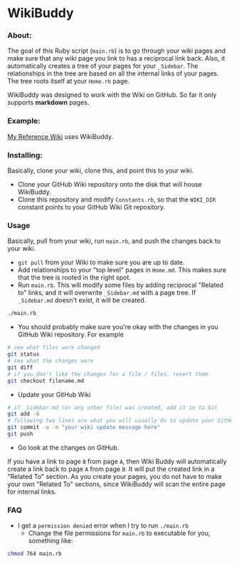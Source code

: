 WikiBuddy
=========

### About:

The goal of this Ruby script (`main.rb`) is to go through your wiki pages and make sure that any wiki page you link
to has a reciprocal link back. Also, it automatically creates a tree of your pages for your `_Sidebar`. 
The relationships in the tree are based on all the internal links of your pages. The tree roots itself at your
`Home.rb` page.

WikiBuddy was designed to work with the Wiki on GitHub. So far it only supports **markdown** pages.

### Example:

[My Reference Wiki](https://github.com/pajtai/Reference/wiki/) uses WikiBuddy.

### Installing:

Basically, clone your wiki, clone this, and point this to your wiki.

* Clone your GitHub Wiki repository onto the disk that will house WikiBuddy.
* Clone this repository and modify `Constants.rb`, so that the `WIKI_DIR` constant points to your GitHub Wiki Git 
repository.

### Usage

Basically, pull from your wiki, run `main.rb`, and push the changes back to your wiki.

* `git pull` from your Wiki to make sure you are up to date.
* Add relationships to your "top level" pages in `Home.md`. This makes sure that the tree is rooted 
in the right spot. 
* Run `main.rb`. This will modify some files by adding reciprocal "Related to" links, and it will overwrite
`_Sidebar.md` with a page tree. If `_Sidebar.md` doesn't exist, it will be created.

```bash
./main.rb
```
* You should probably make sure you're okay with the changes in you GitHub Wiki repository. For example  

```bash
# see what files were changed
git status
# see what the changes were
git diff
# if you don't like the changes for a file / files, revert them
git checkout filename.md
```
* Update your GitHub Wiki

```bash
# if _Sidebar.md (or any other file) was created, add it in to Git
git add -A
# following two lines are what you will usually do to update your GitHub wiki
git commit -a -m "your wiki update message here"
git push
```
* Go look at the changes on GitHub.

If you have a link to page `B` from page `A`, then Wiki Buddy
will automatically create a link back to page `A` from page `B`. It will put the created link in a "Related To"
section. As you create your pages, you do not have to make your own "Related To" sections, since WikiBuddy will
scan the entire page for internal links.

### FAQ

* I get a `permission denied` error when I try to run `./main.rb`
    * Change the file permissions for `main.rb` to executable for you, something like:

```bash
chmod 764 main.rb
```